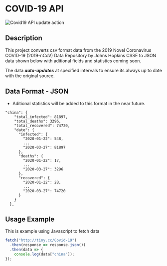 # COVID-19 API
![Covid19 API update action](https://github.com/TuTomasz/Covid19-API/workflows/Covid19%20API%20update%20action/badge.svg)
## Description

This project converts csv format data from the 2019 Novel Coronavirus COVID-19 (2019-nCoV) Data Repository by Johns Hopkins CSSE to JSON data shown below with aditional fields and statistics coming soon.

The data ***auto-updates*** at specified intervals to ensure its always up to date with the original source.

## Data Format - JSON

- Aditional statistics will be added to this format in the near future.

```YML
"china": {
    "total_infected": 81897,
    "total_deaths": 3296,
    "total_recovered": 74720,
    "date": {
      "infected": {
        "2020-01-22": 548,
        ...
        "2020-03-27": 81897
      },
      "deaths": {
        "2020-01-22": 17,
        ...
        "2020-03-27": 3296
      },
      "recovered": {
        "2020-01-22": 28,
        ...
        "2020-03-27": 74720
      }
    }
  },
```

## Usage Example

This is example using Javascript to fetch data

```javascript
fetch("http://tiny.cc/Covid-19")
  .then(response => response.json())
  .then(data => {
    console.log(data["china"]);
});
```
